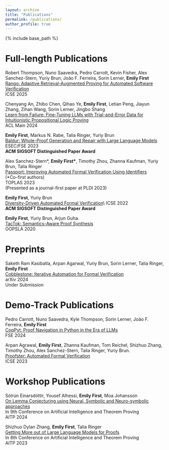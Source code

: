 ```yaml
---
layout: archive
title: "Publications"
permalink: /publications/
author_profile: true
---
```


{% include base_path %}


Full-length Publications 
======
Robert Thompson, Nuno Saavedra, Pedro Carrott, Kevin Fisher, Alex Sanchez-Stern, Yuriy Brun, João F. Ferreira, Sorin Lerner, **Emily First**\
[Rango: Adaptive Retrieval-Augmented Proving for Automated Software Verification](https://people.cs.umass.edu/~brun/pubs.php?key=Thompson25icse&bib=pubs%252Fbrun.bib)\
ICSE 2025

Chenyang An, Zhibo Chen, Qihao Ye, **Emily First**, Letian Peng, Jiayun Zhang, Zihan Wang, Sorin Lerner, Jingbo Shang\
[Learn from Failure: Fine-Tuning LLMs with Trial-and-Error Data for Intuitionistic Propositional Logic Proving](https://aclanthology.org/2024.acl-long.45)\
ACL Main 2024

**Emily First**, Markus N. Rabe, Talia Ringer, Yuriy Brun\
[Baldur: Whole-Proof Generation and Repair with Large Language Models](https://dl.acm.org/doi/10.1145/3611643.3616243)\
ESEC/FSE 2023\
**ACM SIGSOFT Distinguished Paper Award**

Alex Sanchez-Stern\*, **Emily First\***, Timothy Zhou, Zhanna Kaufman, Yuriy Brun, Talia Ringer\
[Passport: Improving Automated Formal Verification Using Identifiers](https://dl.acm.org/doi/10.1145/3593374)\
(*Co-first authors)\
TOPLAS 2023\
(Presented as a journal-first paper at PLDI 2023)

**Emily First**, Yuriy Brun\
[Diversity-Driven Automated Formal Verification](https://dl.acm.org/doi/10.1145/3510003.3510138)\ 
ICSE 2022\
**ACM SIGSOFT Distinguished Paper Award**

**Emily First**, Yuriy Brun, Arjun Guha.\
[TacTok: Semantics-Aware Proof Synthesis](https://dl.acm.org/doi/10.1145/3428299)\
OOPSLA 2020

Preprints
======
Saketh Ram Kasibatla, Arpan Agarwal, Yuriy Brun, Sorin Lerner, Talia Ringer, **Emily First**\
[Cobblestone: Iterative Automation for Formal Verification](https://arxiv.org/abs/2410.19940)\
arXiv 2024\
Under Submission

Demo-Track Publications
======
Pedro Carrott, Nuno Saavedra, Kyle Thompson, Sorin Lerner, João F. Ferreira, **Emily First**\
[CoqPyt: Proof Navigation in Python in the Era of LLMs](https://dl.acm.org/doi/10.1145/3663529.3663814)\
FSE 2024

Arpan Agrawal, **Emily First**, Zhanna Kaufman, Tom Reichel, Shizhuo Zhang, Timothy Zhou,  Alex Sanchez-Stern, Talia Ringer, Yuriy Brun.\
[Proofster: Automated Formal Verification](https://dl.acm.org/doi/10.1109/ICSE-Companion58688.2023.00018)\
ICSE 2023


Workshop Publications 
======
Sólrún Einarsdóttir, Yousef Alhessi, **Emily First**, Moa Johansson\
[On Lemma Conjecturing using Neural, Symbolic and Neuro-symbolic approaches](https://aitp-conference.org/2024/abstract/AITP_2024_paper_32.pdf)\
In 9th Conference on Artificial Intelligence and Theorem Proving\
AITP 2024

Shizhuo Dylan Zhang, **Emily First**, Talia Ringer\
[Getting More out of Large Language Models for Proofs](https://aitp-conference.org/2023/abstract/AITP_2023_paper_3.pdf)\
In 8th Conference on Artificial Intelligence and Theorem Proving\
AITP 2023

